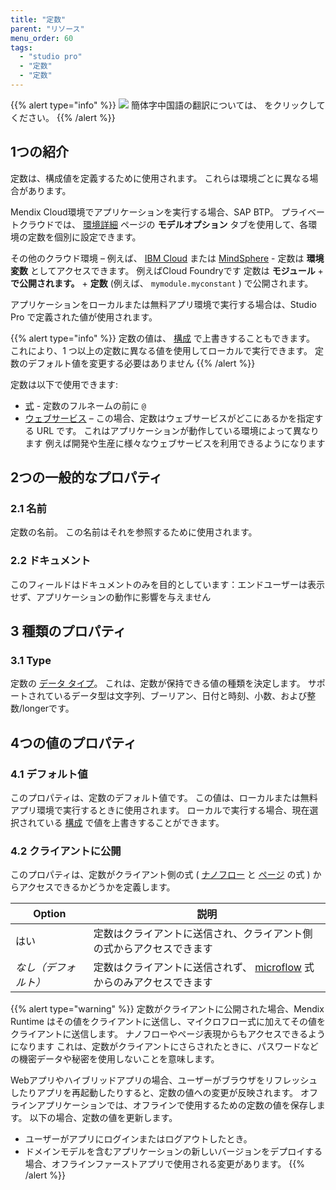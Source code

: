 ```yaml
---
title: "定数"
parent: "リソース"
menu_order: 60
tags:
  - "studio pro"
  - "定数"
  - "定数"
---
```


{{% alert type="info" %}}
<img src="attachments/chinese-translation/china.png" style="display: inline-block; margin: 0" /> 簡体字中国語の翻訳については、 [<unk> <unk> <unk>](https://cdn.mendix.tencent-cloud.com/documentation/refguide8/constants.pdf) をクリックしてください。
{{% /alert %}}

## 1つの紹介

定数は、構成値を定義するために使用されます。 これらは環境ごとに異なる場合があります。

Mendix Cloud環境でアプリケーションを実行する場合、SAP BTP。 プライベートクラウドでは、 [環境詳細](/developerportal/deploy/environments-details#model-options) ページの **モデルオプション** タブを使用して、各環境の定数を個別に設定できます。

その他のクラウド環境 – 例えば、 [IBM Cloud](/developerportal/deploy/ibm-cloud) または [MindSphere](/partners/siemens/mindsphere) - 定数は **環境変数** としてアクセスできます。 例えばCloud Foundryです 定数は **モジュール** + **で公開されます。** + **定数** (例えば、 `mymodule.myconstant` ) で公開されます。

アプリケーションをローカルまたは無料アプリ環境で実行する場合は、Studio Pro で定義された値が使用されます。

{{% alert type="info" %}}
定数の値は、 [構成](configuration) で上書きすることもできます。 これにより、1 つ以上の定数に異なる値を使用してローカルで実行できます。 定数のデフォルト値を変更する必要はありません
{{% /alert %}}

定数は以下で使用できます:

* [式](expressions) - 定数のフルネームの前に `@`
* [ウェブサービス](consumed-web-services) – この場合、定数はウェブサービスがどこにあるかを指定する URL です。 これはアプリケーションが動作している環境によって異なります 例えば開発や生産に様々なウェブサービスを利用できるようになります

## 2つの一般的なプロパティ

### 2.1 名前

定数の名前。 この名前はそれを参照するために使用されます。

### 2.2 ドキュメント

このフィールドはドキュメントのみを目的としています：エンドユーザーは表示せず、アプリケーションの動作に影響を与えません

## 3 種類のプロパティ

### 3.1 Type

定数の [データ タイプ](data-types)。 これは、定数が保持できる値の種類を決定します。 サポートされているデータ型は文字列、ブーリアン、日付と時刻、小数、および整数/longerです。

## 4つの値のプロパティ

### 4.1 デフォルト値

このプロパティは、定数のデフォルト値です。 この値は、ローカルまたは無料アプリ環境で実行するときに使用されます。 ローカルで実行する場合、現在選択されている [構成](configuration) で値を上書きすることができます。

### 4.2 クライアントに公開

このプロパティは、定数がクライアント側の式 ( [ナノフロー](nanoflows) と [ページ](pages) の式 ) からアクセスできるかどうかを定義します。

| Option      | 説明                                                     |
| ----------- | ------------------------------------------------------ |
| はい          | 定数はクライアントに送信され、クライアント側の式からアクセスできます                     |
| *なし（デフォルト）* | 定数はクライアントに送信されず、 [microflow](microflows) 式からのみアクセスできます |

{{% alert type="warning" %}}
定数がクライアントに公開された場合、Mendix Runtime はその値をクライアントに送信し、マイクロフロー式に加えてその値をクライアントに送信します。 ナノフローやページ表現からもアクセスできるようになります これは、定数がクライアントにさらされたときに、パスワードなどの機密データや秘密を使用しないことを意味します。

Webアプリやハイブリッドアプリの場合、ユーザーがブラウザをリフレッシュしたりアプリを再起動したりすると、定数の値への変更が反映されます。 オフラインアプリケーションでは、オフラインで使用するための定数の値を保存します。 以下の場合、定数の値を更新します。
* ユーザーがアプリにログインまたはログアウトしたとき。
* ドメインモデルを含むアプリケーションの新しいバージョンをデプロイする場合、オフラインファーストアプリで使用される変更があります。
{{% /alert %}}
